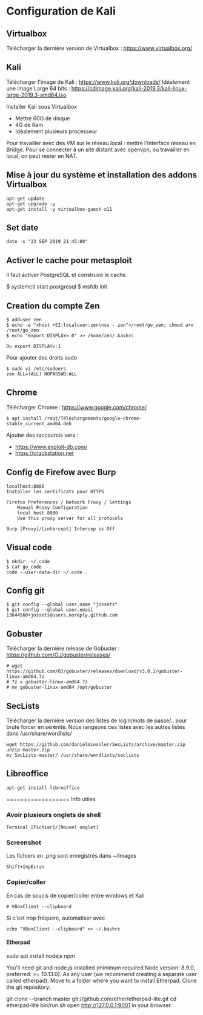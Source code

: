 # Configuration de Kali



## Virtualbox

Télécharger la dernière version de Virtualbox : https://www.virtualbox.org/


## Kali

Télécharger l'image de Kali : https://www.kali.org/downloads/
Idéalement une image Large 64 bits : https://cdimage.kali.org/kali-2019.3/kali-linux-large-2019.3-amd64.iso

Installer Kali sous Virtualbox
- Mettre 60G de disque
- 4G de Ram
- Idéalement plusieurs processeur

Pour travailler avec des VM sur le réseau local : mettre l'interface réseau en Bridge.
Pour se connecter à un site distant avec openvpn, ou travailler en local, on peut rester en NAT.


## Mise à jour du système et installation des addons Virtualbox

    apt-get update
    apt-get upgrade -y
    apt-get install -y virtualbox-guest-x11


## Set date

    date -s "23 SEP 2019 21:45:00"


## Activer le cache pour metasploit

Il faut activer PostgreSQL et construire le cache.

$ systemctl start postgresql
$ msfdb init



## Creation du compte Zen

    $ adduser zen
    $ echo -e "xhost +SI:localuser:zen\nsu - zen">/root/go_zen; chmod a+x /root/go_zen
    $ echo "export DISPLAY=:0" >> /home/zen/.bashrc    
    
    Ou export DISPLAY=:1


Pour ajouter des droits sudo

    $ sudo vi /etc/sudoers
    zen ALL=(ALL) NOPASSWD:ALL



## Chrome

Télécharger Chrome : https://www.google.com/chrome/

    $ apt install /root/Téléchargements/google-chrome-stable_current_amd64.deb

Ajouter des raccourcis vers :

- https://www.exploit-db.com/
- https://crackstation.net


## Config de Firefow avec Burp

    localhost:8080
    Installer les certificats pour HTTPS

    Firefox Preferences / Network Proxy / Settings 
        Manual Proxy Configuration
        local host 8080
        Use this proxy server for all protocols

    Burp [Proxy]/[intercept] Intercep is Off

    

## Visual code

````
$ mkdir  ~/.code
$ cat go_code
code --user-data-dir ~/.code .
````

## Config git

````
$ git config --global user.name "jossets"
$ git config --global user.email 13644560+jossets@users.noreply.github.com                                                                  
````



## Gobuster

Télécharger la dernière release de Gobuster : https://github.com/OJ/gobuster/releases/

    # wget https://github.com/OJ/gobuster/releases/download/v3.0.1/gobuster-linux-amd64.7z
    # 7z x gobuster-linux-amd64.7z 
    # mv gobuster-linux-amd64 /opt/gobuster

## SecLists

Télécharger la dernière version des listes de login/mots de passe/.. pour brute forcer en sérénité.
Nous rangeons ces listes avec les autres listes dans /usr/share/wordlists/

    wget https://github.com/danielmiessler/SecLists/archive/master.zip
    unzip master.zip 
    mv SecLists-master/ /usr/share/wordlists/seclists


## Libreoffice

    apt-get install libreoffice




================== Info utiles

### Avoir plusieurs onglets de shell

    Terminal [Fichier]/[Nouvel onglet]


### Screenshot

Les fichiers en .png sont enregistrés dans ~/Images

    Shift+ImpEcran
    



### Copier/coller

En cas de soucis de copier/coller entre windows et Kali

    # VBoxClient --clipboard

Si c'est trop fréquent, automatiser avec 

    echo "VBoxClient --clipboard" >> ~/.bashrc
    
    
#### Etherpad
sudo apt install nodejs npm

You'll need git and node.js installed (minimum required Node version: 8.9.0, preferred: >= 10.13.0).
As any user (we recommend creating a separate user called etherpad):
Move to a folder where you want to install Etherpad. Clone the git repository: 

git clone --branch master git://github.com/ether/etherpad-lite.git
cd etherpad-lite
bin/run.sh
open http://127.0.0.1:9001 in your browser.


